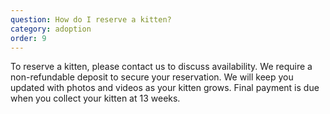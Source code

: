 ```yaml
---
question: How do I reserve a kitten?
category: adoption
order: 9
---
```


To reserve a kitten, please contact us to discuss availability. We require a non-refundable deposit to secure your reservation. We will keep you updated with photos and videos as your kitten grows. Final payment is due when you collect your kitten at 13 weeks.
